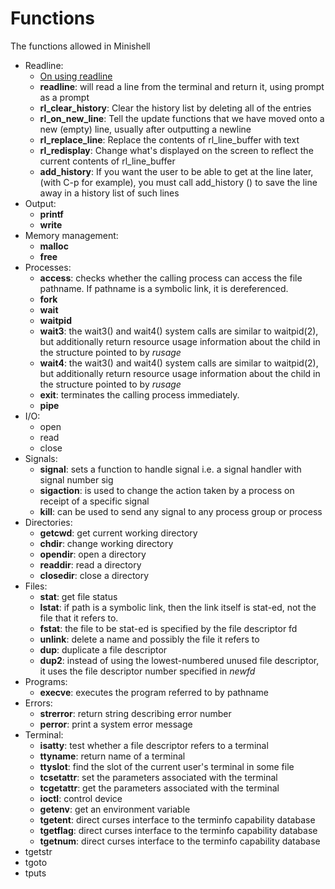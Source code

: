 # Functions

The functions allowed in Minishell

- Readline:
  - [On using readline](https://web.mit.edu/gnu/doc/html/rlman_2.html)
  - **readline**: will read a line from the terminal and return it, using prompt as a prompt
  - **rl_clear_history**: Clear the history list by deleting all of the entries
  - **rl_on_new_line**: Tell the update functions that we have moved onto a new (empty) line, usually after outputting a newline
  - **rl_replace_line**: Replace the contents of rl_line_buffer with text
  - **rl_redisplay**: Change what's displayed on the screen to reflect the current contents of rl_line_buffer
  - **add_history**: If you want the user to be able to get at the line later, (with C-p for example), you must call add_history () to save the line away in a history list of such lines
- Output:
  - **printf**
  - **write**
- Memory management:
  - **malloc**
  - **free**
- Processes:
  - **access**: checks whether the calling process can access the file pathname. If pathname is a symbolic link, it is dereferenced.
  - **fork**
  - **wait**
  - **waitpid**
  - **wait3**: the wait3() and wait4() system calls are similar to waitpid(2), but additionally return resource usage information about the child in the structure pointed to by *rusage*
  - **wait4**: the wait3() and wait4() system calls are similar to waitpid(2), but additionally return resource usage information about the child in the structure pointed to by *rusage*
  - **exit**: terminates the calling process immediately.
  - **pipe**
- I/O:
  - open
  - read
  - close
- Signals:
  - **signal**: sets a function to handle signal i.e. a signal handler with signal number sig
  - **sigaction**: is used to change the action taken by a process on receipt of a specific signal
  - **kill**: can be used to send any signal to any process group or process
- Directories:
  - **getcwd**: get current working directory
  - **chdir**: change working directory
  - **opendir**: open a directory
  - **readdir**: read a directory
  - **closedir**: close a directory
- Files:
  - **stat**: get file status
  - **lstat**: if path is a symbolic link, then the link itself is stat-ed, not the file that it refers to.
  - **fstat**: the file to be stat-ed is specified by the file descriptor fd
  - **unlink**: delete a name and possibly the file it refers to
  - **dup**: duplicate a file descriptor
  - **dup2**:  instead of using the lowest-numbered unused file descriptor, it uses the file descriptor number specified in *newfd*
- Programs:
  - **execve**: executes the program referred to by pathname
- Errors:
  - **strerror**: return string describing error number
  - **perror**:  print a system error message
- Terminal:
  - **isatty**: test whether a file descriptor refers to a terminal
  - **ttyname**: return name of a terminal
  - **ttyslot**: find the slot of the current user's terminal in some file
  - **tcsetattr**: set the parameters associated with the terminal
  - **tcgetattr**: get the parameters associated with the terminal
  - **ioctl**: control device
  - **getenv**: get an environment variable
  - **tgetent**: direct curses interface to the terminfo capability database
  - **tgetflag**: direct curses interface to the terminfo capability database
  - **tgetnum**: direct curses interface to the terminfo capability database
- tgetstr
- tgoto
- tputs
